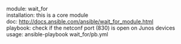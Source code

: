 module: wait_for  
installation: this is a core module  
doc: http://docs.ansible.com/ansible/wait_for_module.html  
playbook: check if the netconf port (830) is open on Junos devices  
usage: ansible-playbook wait_for/pb.yml  
